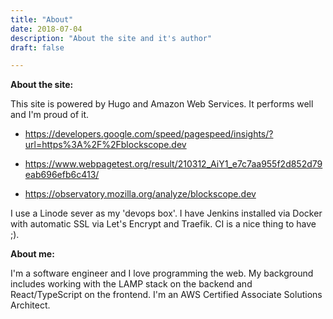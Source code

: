 ```yaml
---
title: "About"
date: 2018-07-04
description: "About the site and it's author"
draft: false

---
```




**About the site:**

This site is powered by Hugo and  Amazon Web Services.  It performs well and I'm proud of it.

- https://developers.google.com/speed/pagespeed/insights/?url=https%3A%2F%2Fblockscope.dev

- https://www.webpagetest.org/result/210312_AiY1_e7c7aa955f2d852d79eab696efb6c413/

- https://observatory.mozilla.org/analyze/blockscope.dev

I use a Linode sever as my 'devops box'. I have Jenkins installed via Docker with automatic SSL via Let's Encrypt and Traefik. CI is a nice thing to have ;). 



**About me:**

I'm a software engineer and I love programming the web. My background includes working with the LAMP stack on the backend and React/TypeScript on the frontend. I'm an AWS Certified Associate Solutions Architect.
